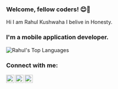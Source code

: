 ### Welcome, fellow coders! 😊👋

Hi I am Rahul Kushwaha
I belive in Honesty.


### I'm a mobile application developer.


![Rahul's Top Languages](https://github-readme-stats.vercel.app/api/top-langs/?username=rahulkushwaha482&layout=compact&theme=algolia)

### Connect with me:

[<img align="left" alt="My Website" width="22px" src="https://toppng.com/uploads/preview/web-png-jpg-transparent-stock-website-icon-blue-11563644926reanjnmk6x.png" />][website]

[<img align="left" alt="LinkedIn" width="22px" src="https://cdn.pixabay.com/photo/2017/08/22/11/56/linked-in-2668700_960_720.png" />][linkedin]

[<img align="left" alt="StackOverflow" width="22px" src="https://upload.wikimedia.org/wikipedia/commons/thumb/e/ef/Stack_Overflow_icon.svg/768px-Stack_Overflow_icon.svg.png" />][StackOverflow]

<br />

[website]: https://rahulkushwaha482.github.io/#/
[linkedin]: https://in.linkedin.com/in/rahulkushwaha482
[StackOverflow]: https://stackoverflow.com/users/8546205/rahul-kushwaha
